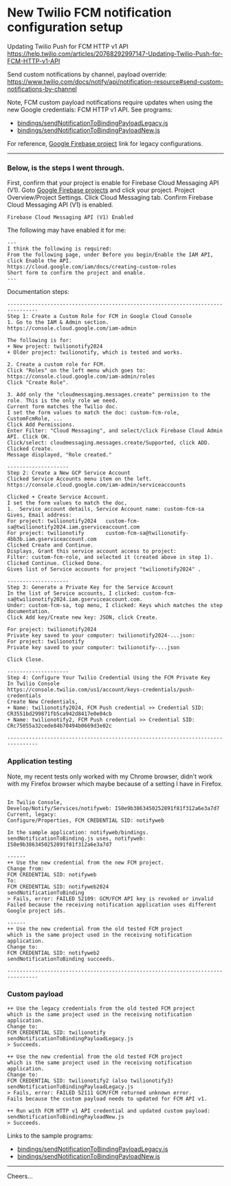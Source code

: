 # New Twilio FCM notification configuration setup

Updating Twilio Push for FCM HTTP v1 API
https://help.twilio.com/articles/20768292997147-Updating-Twilio-Push-for-FCM-HTTP-v1-API

Send custom notifications by channel, payload override:
https://www.twilio.com/docs/notify/api/notification-resource#send-custom-notifications-by-channel

Note, FCM custom payload notifications require updates when using the new Google credentials: FCM HTTP v1 API.
See programs:
+ [bindings/sendNotificationToBindingPayloadLegacy.js](bindings/sendNotificationToBindingPayloadLegacy.js)
+ [bindings/sendNotificationToBindingPayloadNew.js](bindings/sendNotificationToBindingPayloadNew.js)

For reference,
[Google Firebase project](https://console.firebase.google.com/) link for legacy configurations.


--------------------------------------------------------------------------------
### Below, is the steps I went through.

First, confirm that your project is enable for Firebase Cloud Messaging API (V1).
Goto [Google Firebase projects](https://console.firebase.google.com/) and click your project.
Project Overview/Project Settings.
Click Cloud Messaging tab. Confirm Firebase Cloud Messaging API (V1) is enabled.
````
Firebase Cloud Messaging API (V1) Enabled
````
The following may have enabled it for me:
````
---
I think the following is required:
From the following page, under Before you begin/Enable the IAM API, click Enable the API. 
https://cloud.google.com/iam/docs/creating-custom-roles
Short form to confirm the project and enable.
---
````
Documentation steps:
````
--------------------------------------------------------------------------------
Step 1: Create a Custom Role for FCM in Google Cloud Console
1. Go to the IAM & Admin section.
https://console.cloud.google.com/iam-admin

The following is for:
+ New project: twilionotify2024
+ Older project: twilionotify, which is tested and works.

2. Create a custom role for FCM.
Click "Roles" on the left menu which goes to:
https://console.cloud.google.com/iam-admin/roles
Click "Create Role".

3. Add only the "cloudmessaging.messages.create" permission to the role. This is the only role we need.
Current form matches the Twilio doc.
I set the form values to match the doc: custom-fcm-role, CustomFcmRole, ...
Click Add Permissions.
Enter Filter: "Cloud Messaging", and select/click Firebase Cloud Admin API. Click OK.
Click/select: cloudmessaging.messages.create/Supported, click ADD.
Clicked Create.
Message displayed, "Role created."

--------------------
Step 2: Create a New GCP Service Account
Clicked Service Accounts menu item on the left.
https://console.cloud.google.com/iam-admin/serviceaccounts

Clicked + Create Service Account.
I set the form values to match the doc,
1.  Service account details, Service Account name: custom-fcm-sa
Gives, Email address: 
For project: twilionotify2024   custom-fcm-sa@twilionotify2024.iam.gserviceaccount.com
For project: twilionotify       custom-fcm-sa@twilionotify-4bb3b.iam.gserviceaccount.com
Clicked Create and Continue.
Displays, Grant this service account access to project:
Filter: custom-fcm-role, and selected it (created above in step 1).
Clicked Continue. Clicked Done.
Gives list of Service accounts for project "twilionotify2024" .

--------------------
Step 3: Generate a Private Key for the Service Account
In the list of Service accounts, I clicked: custom-fcm-sa@twilionotify2024.iam.gserviceaccount.com.
Under: custom-fcm-sa, top menu, I clicked: Keys which matches the step documentation.
Click Add key/Create new key: JSON, click Create.

For project: twilionotify2024
Private key saved to your computer: twilionotify2024-...json:
For project: twilionotify
Private key saved to your computer: twilionotify-...json

Click Close.

--------------------
Step 4: Configure Your Twilio Credential Using the FCM Private Key
In Twilio Console
https://console.twilio.com/us1/account/keys-credentials/push-credentials
Create New Credentials,
+ Name: twilionotify2024, FCM Push credential >> Credential SID: CR3551bd299871fb5ca942d8417e0e04cb
+ Name: twilionotify2, FCM Push credential >> Credential SID: CRc75055a32cede84b70494b0669d3e02c

--------------------------------------------------------------------------------
````
### Application testing

Note, my recent tests only worked with my Chrome browser, 
didn't work with my Firefox browser which maybe because of a setting I have in Firefox.
````

In Twilio Console,
Develop/Notify/Services/notifyweb: IS0e9b3863450252891f81f312a6e3a7d7
Current, legacy:
Configure/Properties, FCM CREDENTIAL SID: notifyweb

In the sample application: notifyweb/bindings.
sendNotificationToBinding.js uses, notifyweb: IS0e9b3863450252891f81f312a6e3a7d7

------
++ Use the new credential from the new FCM project.
Change from:
FCM CREDENTIAL SID: notifyweb
To:
FCM CREDENTIAL SID: notifyweb2024
sendNotificationToBinding
> Fails, error: FAILED 52109: GCM/FCM API key is revoked or invalid
Failed because the receiving notification application uses different Google project ids.

------
++ Use the new credential from the old tested FCM project
which is the same project used in the receiving notification application.
Change to:
FCM CREDENTIAL SID: notifyweb2
sendNotificationToBinding succeeds.

--------------------------------------------------------------------------------
````
### Custom payload

````
++ Use the legacy credentials from the old tested FCM project
which is the same project used in the receiving notification application.
Change to:
FCM CREDENTIAL SID: twilionotify
sendNotificationToBindingPayloadLegacy.js
> Succeeds.

++ Use the new credential from the old tested FCM project
which is the same project used in the receiving notification application.
Change to:
FCM CREDENTIAL SID: twilionotify2 (also twilionotify3)
sendNotificationToBindingPayloadLegacy.js
> Fails, error: FAILED 52111 GCM/FCM returned unknown error.
Fails because the custom payload needs to updated for FCM API v1.

++ Run with FCM HTTP v1 API credential and updated custom payload:
sendNotificationToBindingPayloadNew.js
> Succeeds.
````
Links to the sample programs:
+ [bindings/sendNotificationToBindingPayloadLegacy.js](bindings/sendNotificationToBindingPayloadLegacy.js)
+ [bindings/sendNotificationToBindingPayloadNew.js](bindings/sendNotificationToBindingPayloadNew.js)

--------------------------------------------------------------------------------

Cheers...
